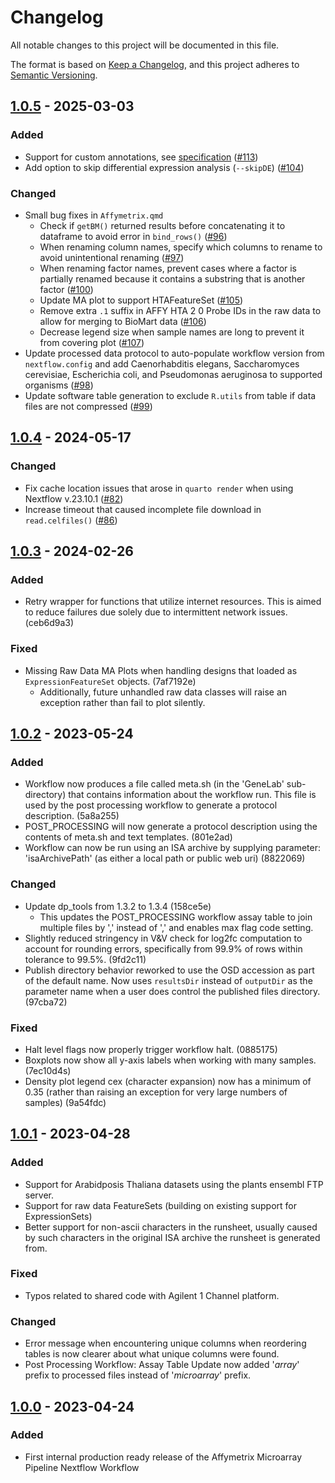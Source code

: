 # Changelog

All notable changes to this project will be documented in this file.

The format is based on [Keep a Changelog](https://keepachangelog.com/en/1.0.0/),
and this project adheres to [Semantic Versioning](https://semver.org/spec/v2.0.0.html).

## [1.0.5](https://github.com/nasa/GeneLab_Data_Processing/tree/NF_MAAffymetrix_1.0.5/Microarray/Affymetrix/Workflow_Documentation/NF_MAAffymetrix) - 2025-03-03

### Added

- Support for custom annotations, see [specification](examples/annotations/README.md) ([#113](https://github.com/nasa/GeneLab_Data_Processing/issues/113))
- Add option to skip differential expression analysis (`--skipDE`) ([#104](https://github.com/nasa/GeneLab_Data_Processing/issues/104))

### Changed

- Small bug fixes in `Affymetrix.qmd`
  - Check if `getBM()` returned results before concatenating it to dataframe to avoid error in `bind_rows()` ([#96](https://github.com/nasa/GeneLab_Data_Processing/issues/96))
  - When renaming column names, specify which columns to rename to avoid unintentional renaming ([#97](https://github.com/nasa/GeneLab_Data_Processing/issues/97))
  - When renaming factor names, prevent cases where a factor is partially renamed because it contains a substring that is another factor ([#100](https://github.com/nasa/GeneLab_Data_Processing/issues/100))
  - Update MA plot to support HTAFeatureSet ([#105](https://github.com/nasa/GeneLab_Data_Processing/issues/105))
  - Remove extra `.1` suffix in AFFY HTA 2 0 Probe IDs in the raw data to allow for merging to BioMart data ([#106](https://github.com/nasa/GeneLab_Data_Processing/issues/106))
  - Decrease legend size when sample names are long to prevent it from covering plot ([#107](https://github.com/nasa/GeneLab_Data_Processing/issues/107))
- Update processed data protocol to auto-populate workflow version from `nextflow.config` and add Caenorhabditis elegans, Saccharomyces cerevisiae, Escherichia coli, and Pseudomonas aeruginosa to supported organisms ([#98](https://github.com/nasa/GeneLab_Data_Processing/issues/98))
- Update software table generation to exclude `R.utils` from table if data files are not compressed ([#99](https://github.com/nasa/GeneLab_Data_Processing/issues/99))

## [1.0.4](https://github.com/nasa/GeneLab_Data_Processing/tree/NF_MAAffymetrix_1.0.4/Microarray/Affymetrix/Workflow_Documentation/NF_MAAffymetrix) - 2024-05-17

### Changed

- Fix cache location issues that arose in `quarto render` when using Nextflow v.23.10.1 ([#82](https://github.com/nasa/GeneLab_Data_Processing/issues/82))
- Increase timeout that caused incomplete file download in `read.celfiles()` ([#86](https://github.com/nasa/GeneLab_Data_Processing/issues/86))

## [1.0.3](https://github.com/nasa/GeneLab_Data_Processing/tree/NF_MAAffymetrix_1.0.3/Microarray/Affymetrix/Workflow_Documentation/NF_MAAffymetrix) - 2024-02-26

### Added

- Retry wrapper for functions that utilize internet resources.  This is aimed to reduce failures due solely due to intermittent network issues. (ceb6d9a3)

### Fixed

- Missing Raw Data MA Plots when handling designs that loaded as `ExpressionFeatureSet` objects. (7af7192e)
  - Additionally, future unhandled raw data classes will raise an exception rather than fail to plot silently.

## [1.0.2](https://github.com/asaravia-butler/GeneLab_Data_Processing/tree/NF_MAAffymetrix_1.0.2/Microarray/Affymetrix/Workflow_Documentation/NF_MAAffymetrix) - 2023-05-24

### Added

- Workflow now produces a file called meta.sh (in the 'GeneLab' sub-directory) that contains information about the workflow run. This file is used by the post processing workflow to generate a protocol description. (5a8a255)
- POST_PROCESSING will now generate a protocol description using the contents of meta.sh and text templates. (801e2ad)
- Workflow can now be run using an ISA archive by supplying parameter: 'isaArchivePath' (as either a local path or public web uri) (8822069)

### Changed

- Update dp_tools from 1.3.2 to 1.3.4 (158ce5e)
  - This updates the POST_PROCESSING workflow assay table to join multiple files by ',' instead of ',<SPACE>' and enables max flag code setting.
- Slightly reduced stringency in V&V check for log2fc computation to account for rounding errors, specifically from 99.9% of rows within tolerance to 99.5%. (9fd2c11)
- Publish directory behavior reworked to use the OSD accession as part of the default name. Now uses `resultsDir` instead of `outputDir` as the parameter name when a user does control the published files directory. (97cba72)

### Fixed

- Halt level flags now properly trigger workflow halt. (0885175)
- Boxplots now show all y-axis labels when working with many samples. (7ec10d4s)
- Density plot legend cex (character expansion) now has a minimum of 0.35 (rather than raising an exception for very large numbers of samples) (9a54fdc)

## [1.0.1](https://github.com/asaravia-butler/GeneLab_Data_Processing/tree/NF_MAAffymetrix_1.0.1/Microarray/Affymetrix/Workflow_Documentation/NF_MAAffymetrix) - 2023-04-28

### Added

- Support for Arabidposis Thaliana datasets using the plants ensembl FTP server.
- Support for raw data FeatureSets (building on existing support for ExpressionSets)
- Better support for non-ascii characters in the runsheet, usually caused by such characters in the original ISA archive the runsheet is generated from.

### Fixed

- Typos related to shared code with Agilent 1 Channel platform.

### Changed

- Error message when encountering unique columns when reordering tables is now clearer about what unique columns were found.
- Post Processing Workflow: Assay Table Update now added '_array_' prefix to processed files instead of '_microarray_' prefix.

## [1.0.0](https://github.com/asaravia-butler/GeneLab_Data_Processing/tree/NF_MAAffymetrix_1.0.0/Microarray/Affymetrix/Workflow_Documentation/NF_MAAffymetrix) - 2023-04-24

### Added

- First internal production ready release of the Affymetrix Microarray Pipeline Nextflow Workflow